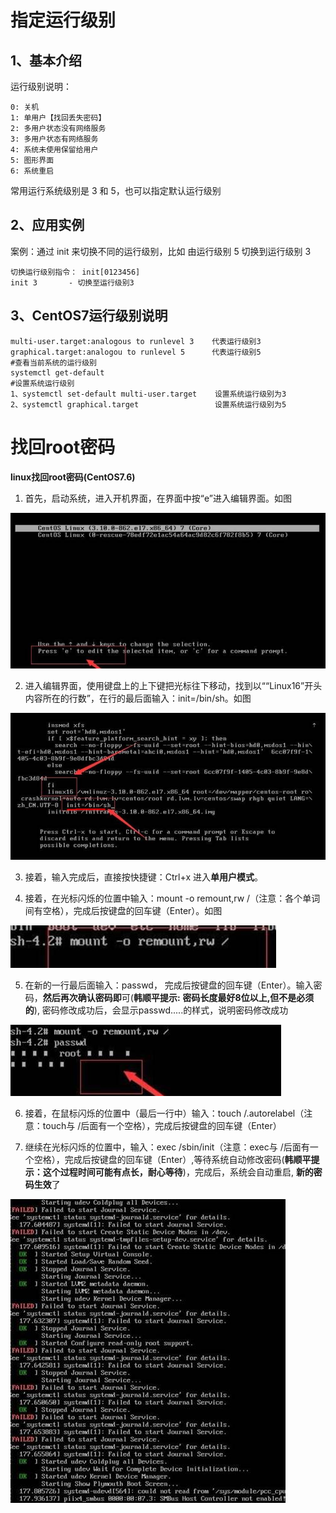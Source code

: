 # 指定运行级别

## 1、基本介绍

运行级别说明：

```
0: 关机
1: 单用户【找回丢失密码】
2: 多用户状态没有网络服务
3: 多用户状态有网络服务
4: 系统未使用保留给用户
5: 图形界面
6: 系统重启
```

常用运行系统级别是 3 和 5，也可以指定默认运行级别



## 2、应用实例

案例：通过 init 来切换不同的运行级别，比如 由运行级别 5 切换到运行级别 3

```
切换运行级别指令： init[0123456]
init 3       - 切换至运行级别3
```



## 3、CentOS7运行级别说明

```
multi-user.target:analogous to runlevel 3    代表运行级别3
graphical.target:analogou to runlevel 5      代表运行级别5
#查看当前系统的运行级别
systemctl get-default
#设置系统运行级别
1、systemctl set-default multi-user.target    设置系统运行级别为3
2、systemctl graphical.target                 设置系统运行级别为5
```



# 找回root密码

**linux找回root密码(CentOS7.6)**



1. 首先，启动系统，进入开机界面，在界面中按“e”进入编辑界面。如图

![img](day05.assets/clip_image004.jpg)

2. 进入编辑界面，使用键盘上的上下键把光标往下移动，找到以““Linux16”开头内容所在的行数”，在行的最后面输入：init=/bin/sh。如图

![img](day05.assets/clip_image006.jpg)

3. 接着，输入完成后，直接按快捷键：Ctrl+x 进入**单用户模式**。

4. 接着，在光标闪烁的位置中输入：mount -o remount,rw /（注意：各个单词间有空格），完成后按键盘的回车键（Enter）。如图

![img](day05.assets/clip_image008.jpg)

5. 在新的一行最后面输入：passwd， 完成后按键盘的回车键（Enter）。输入密码，**然后再次确认密码即**可(**韩顺平提示:** **密码长度最好8位以上,但不是必须的**), 密码修改成功后，会显示passwd.....的样式，说明密码修改成功

![img](day05.assets/clip_image010.jpg)

6. 接着，在鼠标闪烁的位置中（最后一行中）输入：touch /.autorelabel（注意：touch与 /后面有一个空格），完成后按键盘的回车键（Enter）

7. 继续在光标闪烁的位置中，输入：exec /sbin/init（注意：exec与 /后面有一个空格），完成后按键盘的回车键（Enter）,等待系统自动修改密码(**韩顺平提示：这个过程时间可能有点长，耐心等待**)，完成后，系统会自动重启, **新的密码生效**了

![img](day05.assets/clip_image012.jpg)

